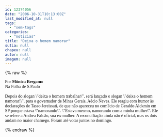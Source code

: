 ```yaml
---
id: 12374056
date: "2006-10-31T10:13:00Z"
last_modified_at: null
tags:
  - "sem-tags"
categories:
  - "noticias"
title: "Deixa o homem namorar"
sutia: null
chapeu: null
autor: null
imagem: null
---
```

{% raw %}
<p><P><FONT face=Verdana>Por <STRONG>Mônica Bergamo</STRONG><BR>Na Folha de S.Paulo<BR>&nbsp;<BR>Depois do slogan \"deixa o homem trabalhar\", será lançado o slogan \"deixa o homem namorar!\", para o governador de Minas Gerais, Aécio Neves. Ele reagiu com humor às declarações de Tasso Jereissati, de que não apareceu no com?cio de Geraldo Alckmin em SP porque estava \"namorando\". \"Estava mesmo, namorando com a minha mulher\". Ele se refere a Andrea Falcão, sua ex-mulher. A reconciliação ainda não é oficial, mas os dois andam no maior chamego. Foram até votar juntos no domingo.</FONT></P> </p>
{% endraw %}